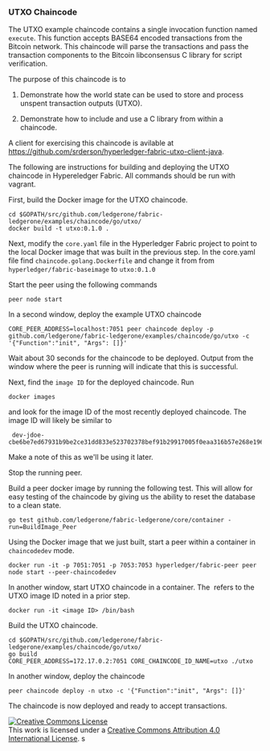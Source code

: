 ### UTXO Chaincode

The UTXO example chaincode contains a single invocation function named `execute`. This function accepts BASE64 encoded transactions from the Bitcoin network. This chaincode will parse the transactions and pass the transaction components to the Bitcoin libconsensus C library for script verification.

The purpose of this chaincode is to

1. Demonstrate how the world state can be used to store and process unspent transaction outputs (UTXO).

2. Demonstrate how to include and use a C library from within a chaincode.

A client for exercising this chaincode is avilable at https://github.com/srderson/hyperledger-fabric-utxo-client-java.


The following are instructions for building and deploying the UTXO chaincode in Hypereledger Fabric. All commands should be run with vagrant.

First, build the Docker image for the UTXO chaincode.

```
cd $GOPATH/src/github.com/ledgerone/fabric-ledgerone/examples/chaincode/go/utxo/
docker build -t utxo:0.1.0 .
```

Next, modify the `core.yaml` file in the Hyperledger Fabric project to point to the local Docker image that was built in the previous step. In the core.yaml file find `chaincode.golang.Dockerfile` and change it from from `hyperledger/fabric-baseimage` to `utxo:0.1.0`

Start the peer using the following commands
```
peer node start
```

In a second window, deploy the example UTXO chaincode
```
CORE_PEER_ADDRESS=localhost:7051 peer chaincode deploy -p github.com/ledgerone/fabric-ledgerone/examples/chaincode/go/utxo -c '{"Function":"init", "Args": []}'
```
Wait about 30 seconds for the chaincode to be deployed. Output from the window where the peer is running will indicate that this is successful.

Next, find the `image ID` for the deployed chaincode. Run
```
docker images
```
and look for the image ID of the most recently deployed chaincode. The image ID will likely be similar to
```
 dev-jdoe-cbe6be7ed67931b9be2ce31dd833e523702378bef91b29917005f0eaa316b57e268e19696093d48b91076f1134cbf4b06afd78e6afd947133f43cb51bf40b0a4
 ```
 Make a note of this as we'll be using it later.

Stop the running peer.

Build a peer docker image by running the following test. This will allow for easy testing of the chaincode by giving us the ability to reset the database to a clean state.
```
go test github.com/ledgerone/fabric-ledgerone/core/container -run=BuildImage_Peer
```

Using the Docker image that we just built, start a peer within a container in `chaincodedev` mode.
```
docker run -it -p 7051:7051 -p 7053:7053 hyperledger/fabric-peer peer node start --peer-chaincodedev
```


In another window, start UTXO chaincode in a container. The <image ID> refers to the UTXO image ID noted in a prior step.
```
docker run -it <image ID> /bin/bash
```

Build the UTXO chaincode.
```
cd $GOPATH/src/github.com/ledgerone/fabric-ledgerone/examples/chaincode/go/utxo/
go build
CORE_PEER_ADDRESS=172.17.0.2:7051 CORE_CHAINCODE_ID_NAME=utxo ./utxo
```

In another window, deploy the chaincode
```
peer chaincode deploy -n utxo -c '{"Function":"init", "Args": []}'
```

The chaincode is now deployed and ready to accept transactions.

<a rel="license" href="http://creativecommons.org/licenses/by/4.0/"><img alt="Creative Commons License" style="border-width:0" src="https://i.creativecommons.org/l/by/4.0/88x31.png" /></a><br />This work is licensed under a <a rel="license" href="http://creativecommons.org/licenses/by/4.0/">Creative Commons Attribution 4.0 International License</a>.
s
